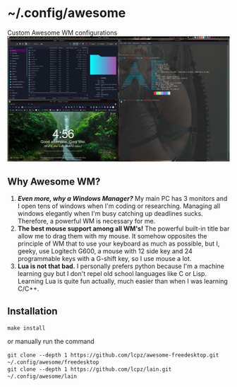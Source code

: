 # ~/.config/awesome

Custom Awesome WM configurations
![](arch_awesome.png)


## Why Awesome WM?
1. ***Even more, why a Windows Manager?*** My main PC has 3 monitors and I open tens of windows when I'm coding or researching. Managing all windows elegantly when I'm busy catching up deadlines sucks. Therefore, a powerful WM is necessary for me.
2. **The best mouse support among all WM's!** The powerful built-in title bar allow me to drag them with my mouse. It somehow opposites the principle of WM that to use your keyboard as much as possible, but I, geeky, use Logitech G600, a mouse with 12 side key and 24 programmable keys with a G-shift key, so I use mouse a lot.
3. **Lua is not that bad.** I personally prefers python because I'm a machine learning guy but I don't repel old school languages like C or Lisp. Learning Lua is quite fun actually, much easier than when I was learning C/C++.


## Installation
``` shell
make install
```

or manually run the command
```shell
git clone --depth 1 https://github.com/lcpz/awesome-freedesktop.git ~/.config/awesome/freedesktop
git clone --depth 1 https://github.com/lcpz/lain.git ~/.config/awesome/lain
```
